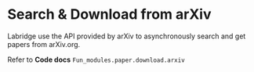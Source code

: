 # Search & Download from arXiv

Labridge use the API provided by arXiv to asynchronously search and get papers from arXiv.org.

Refer to **Code docs** `Fun_modules.paper.download.arxiv`